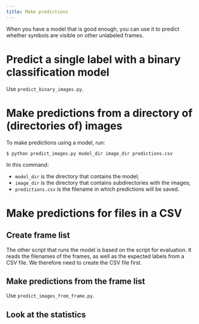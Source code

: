 ```yaml
---
title: Make predictions
---
```


When you have a model that is good enough, you can use it to predict whether
symbols are visible on other unlabeled frames.

# Predict a single label with a binary classification model

Use `predict_binary_images.py`.

# Make predictions from a directory of (directories of) images

To make predictions using a model, run:

```console
$ python predict_images.py model_dir image_dir predictions.csv
```

In this command:

- `model_dir` is the directory that contains the model;
- `image_dir` is the directory that contains subdirectories with the images;
- `predictions.csv` is the filename in which predictions will be saved.

# Make predictions for files in a CSV

## Create frame list

The other script that runs the model is based on the script for evaluation.
It reads the filenames of the frames, as well as the expected labels from a CSV
file.
We therefore need to create the CSV file first.

## Make predictions from the frame list

Use `predict_images_from_frame.py`.

## Look at the statistics

